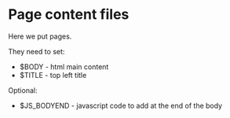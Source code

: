 # Page content files

Here we put pages.

They need to set:

* $BODY - html main content
* $TITLE - top left title

Optional:

* $JS_BODYEND - javascript code to add at the end of the body
